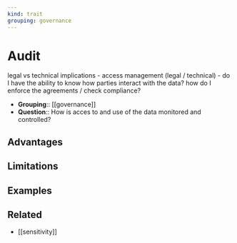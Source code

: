 ```yaml
---
kind: trait
grouping: governance
---
```

# Audit

legal vs technical implications - access management (legal / technical) - do I have the ability to know how parties interact with the data? how do I enforce the agreements / check compliance?

- **Grouping**:: [[governance]]
- **Question**:: How is acces to and use of the data monitored and controlled?


## Advantages


## Limitations


## Examples


## Related

- [[sensitivity]]